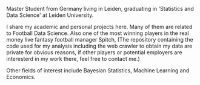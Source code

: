 Master Student from Germany living in Leiden, graduating in 'Statistics and Data Science' at Leiden University.

I share my academic and personal projects here. Many of them are related to Football Data Science. 
Also one of the most winning players in the real money live fantasy football manager Spitch, 
(The repository containing the code used for my analysis including the web crawler to obtain my data are private for obvious reasons,
if other players or potential employers are interesterd in my work there, feel free to contact me.)

Other fields of interest include Bayesian Statistics, Machine Learning and Economics.
